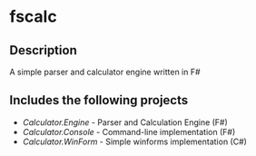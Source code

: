 fscalc
======

Description
-----------

A simple parser and calculator engine written in F#


Includes the following projects
-------------------------------

* _Calculator.Engine_ - Parser and Calculation Engine (F#)
* _Calculator.Console_ - Command-line implementation (F#)
* _Calculator.WinForm_ - Simple winforms implementation (C#)
